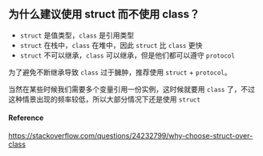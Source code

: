 ## 为什么建议使用 struct 而不使用 class？

- `struct` 是值类型，`class` 是引用类型
- `struct` 在栈中，`class` 在堆中，因此 `struct` 比 `class` 更快
- `struct` 不可以继承，`class` 可以继承，但是他们都可以遵守 `protocol`

为了避免不断继承导致 `class` 过于臃肿，推荐使用 `struct` + `protocol`。

当然在某些时候我们需要多个变量引用一份实例，这时候就要用 `class` 了，不过这种情景出现的频率较低，所以大部分情况下还是使用 `struct`



#### Reference

https://stackoverflow.com/questions/24232799/why-choose-struct-over-class